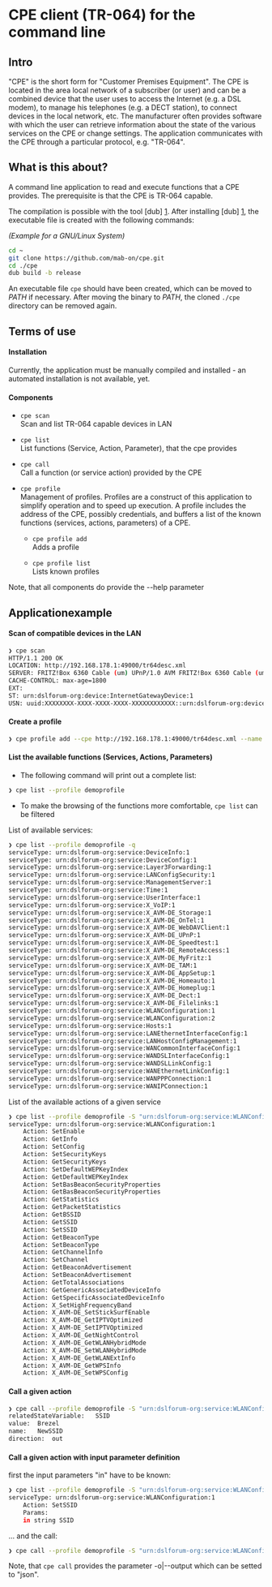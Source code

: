 # CPE client (TR-064) for the command line

## Intro
"CPE" is the short form for "Customer Premises Equipment". The CPE is located in the area local network of a subscriber (or user) and can be a combined device that the user uses to access the Internet (e.g. a DSL modem), to manage his telephones (e.g. a DECT station), to connect devices in the local network, etc. The manufacturer often provides software with which the user can retrieve information about the state of the various services on the CPE or change settings. The application communicates with the CPE through a particular protocol, e.g. "TR-064".

## What is this about?
A command line application to read and execute functions that a CPE provides. The prerequisite is that the CPE is TR-064 capable.  

[1]: http://code.dlang.org/download
The compilation is possible with the tool [dub] [1].
After installing [dub] [1], the executable file is created with the following commands:

*(Example for a GNU/Linux System)*
```sh
cd ~
git clone https://github.com/mab-on/cpe.git
cd ./cpe
dub build -b release
```
An executable file `cpe` should have been created, which can be moved to *PATH* if necessary. After moving the binary to *PATH*, the cloned `./cpe` directory can be removed again.

## Terms of use
#### Installation
Currently, the application must be manually compiled and installed - an automated installation is not available, yet.


#### Components

- `cpe scan`  
Scan and list TR-064 capable devices in LAN

- `cpe list`  
List functions (Service, Action, Parameter), that the cpe provides

- `cpe call`  
Call a function (or service action) provided by the CPE

- `cpe profile`  
Management of profiles. Profiles are a construct of this application to simplify operation and to speed up execution.
A profile includes the address of the CPE, possibly credentials, and buffers a list of the known functions (services, actions, parameters) of a CPE.
	- `cpe profile add`  
	Adds a profile
	
	- `cpe profile list`  
	Lists known profiles
	
Note, that all components do provide the --help parameter
## Applicationexample
#### Scan of compatible devices in the LAN
```sh
❯ cpe scan	
HTTP/1.1 200 OK
LOCATION: http://192.168.178.1:49000/tr64desc.xml
SERVER: FRITZ!Box 6360 Cable (um) UPnP/1.0 AVM FRITZ!Box 6360 Cable (um) 85.06.52
CACHE-CONTROL: max-age=1800
EXT:
ST: urn:dslforum-org:device:InternetGatewayDevice:1
USN: uuid:XXXXXXXX-XXXX-XXXX-XXXX-XXXXXXXXXXXX::urn:dslforum-org:device:InternetGatewayDevice:1
```
#### Create a profile
```sh
❯ cpe profile add --cpe http://192.168.178.1:49000/tr64desc.xml --name demoprofile --user admin --password gurkensalat
```
#### List the available functions (Services, Actions, Parameters)
- The following command will print out a complete list:
```sh
❯ cpe list --profile demoprofile
```

- To make the browsing of the functions more comfortable, `cpe list` can be filtered
	
List of available services:
```sh
❯ cpe list --profile demoprofile -q
serviceType: urn:dslforum-org:service:DeviceInfo:1
serviceType: urn:dslforum-org:service:DeviceConfig:1
serviceType: urn:dslforum-org:service:Layer3Forwarding:1
serviceType: urn:dslforum-org:service:LANConfigSecurity:1
serviceType: urn:dslforum-org:service:ManagementServer:1
serviceType: urn:dslforum-org:service:Time:1
serviceType: urn:dslforum-org:service:UserInterface:1
serviceType: urn:dslforum-org:service:X_VoIP:1
serviceType: urn:dslforum-org:service:X_AVM-DE_Storage:1
serviceType: urn:dslforum-org:service:X_AVM-DE_OnTel:1
serviceType: urn:dslforum-org:service:X_AVM-DE_WebDAVClient:1
serviceType: urn:dslforum-org:service:X_AVM-DE_UPnP:1
serviceType: urn:dslforum-org:service:X_AVM-DE_Speedtest:1
serviceType: urn:dslforum-org:service:X_AVM-DE_RemoteAccess:1
serviceType: urn:dslforum-org:service:X_AVM-DE_MyFritz:1
serviceType: urn:dslforum-org:service:X_AVM-DE_TAM:1
serviceType: urn:dslforum-org:service:X_AVM-DE_AppSetup:1
serviceType: urn:dslforum-org:service:X_AVM-DE_Homeauto:1
serviceType: urn:dslforum-org:service:X_AVM-DE_Homeplug:1
serviceType: urn:dslforum-org:service:X_AVM-DE_Dect:1
serviceType: urn:dslforum-org:service:X_AVM-DE_Filelinks:1
serviceType: urn:dslforum-org:service:WLANConfiguration:1
serviceType: urn:dslforum-org:service:WLANConfiguration:2
serviceType: urn:dslforum-org:service:Hosts:1
serviceType: urn:dslforum-org:service:LANEthernetInterfaceConfig:1
serviceType: urn:dslforum-org:service:LANHostConfigManagement:1
serviceType: urn:dslforum-org:service:WANCommonInterfaceConfig:1
serviceType: urn:dslforum-org:service:WANDSLInterfaceConfig:1
serviceType: urn:dslforum-org:service:WANDSLLinkConfig:1
serviceType: urn:dslforum-org:service:WANEthernetLinkConfig:1
serviceType: urn:dslforum-org:service:WANPPPConnection:1
serviceType: urn:dslforum-org:service:WANIPConnection:1
```

List of the available actions of a given service
```sh
❯ cpe list --profile demoprofile -S "urn:dslforum-org:service:WLANConfiguration:1" -n
serviceType: urn:dslforum-org:service:WLANConfiguration:1
	Action: SetEnable
	Action: GetInfo
	Action: SetConfig
	Action: SetSecurityKeys
	Action: GetSecurityKeys
	Action: SetDefaultWEPKeyIndex
	Action: GetDefaultWEPKeyIndex
	Action: SetBasBeaconSecurityProperties
	Action: GetBasBeaconSecurityProperties
	Action: GetStatistics
	Action: GetPacketStatistics
	Action: GetBSSID
	Action: GetSSID
	Action: SetSSID
	Action: GetBeaconType
	Action: SetBeaconType
	Action: GetChannelInfo
	Action: SetChannel
	Action: GetBeaconAdvertisement
	Action: SetBeaconAdvertisement
	Action: GetTotalAssociations
	Action: GetGenericAssociatedDeviceInfo
	Action: GetSpecificAssociatedDeviceInfo
	Action: X_SetHighFrequencyBand
	Action: X_AVM-DE_SetStickSurfEnable
	Action: X_AVM-DE_GetIPTVOptimized
	Action: X_AVM-DE_SetIPTVOptimized
	Action: X_AVM-DE_GetNightControl
	Action: X_AVM-DE_GetWLANHybridMode
	Action: X_AVM-DE_SetWLANHybridMode
	Action: X_AVM-DE_GetWLANExtInfo
	Action: X_AVM-DE_GetWPSInfo
	Action: X_AVM-DE_SetWPSConfig
```

#### Call a given action
```sh
❯ cpe call --profile demoprofile -S "urn:dslforum-org:service:WLANConfiguration:1" -A GetSSID
relatedStateVariable:	SSID
value:	Brezel
name:	NewSSID
direction:	out
```

#### Call a given action with input parameter definition
first the input parameters "in" have to be known:
```sh
❯ cpe list --profile demoprofile -S "urn:dslforum-org:service:WLANConfiguration:1" -A SetSSID 
serviceType: urn:dslforum-org:service:WLANConfiguration:1
	Action: SetSSID
	Params:
	in string SSID
```
... and the call:
```sh
❯ cpe call --profile demoprofile -S "urn:dslforum-org:service:WLANConfiguration:1" -A SetSSID -i "SSID=MyWifi"
``` 

Note, that `cpe call` provides the parameter -o|--output which can be setted to "json".

	
